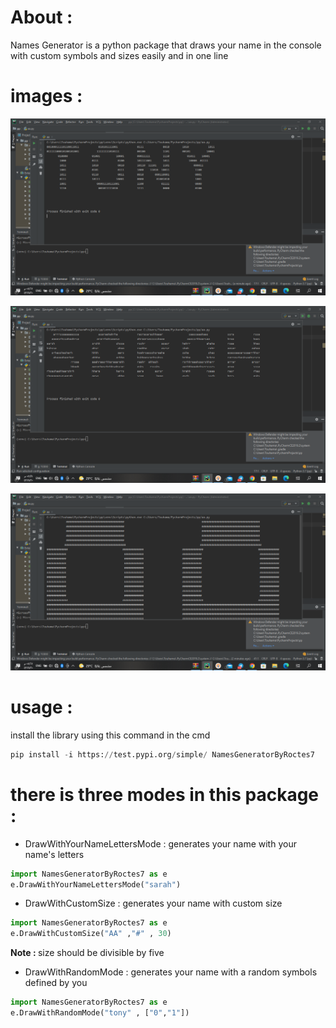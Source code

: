 # About :
Names Generator is a python package that draws your name in the console with custom symbols and sizes easily and in one line

# images :

![image1](https://github.com/AbdulrhmanSayedAli/NamesGenerator/blob/main/images/image_1.png)

![image2](https://github.com/AbdulrhmanSayedAli/NamesGenerator/blob/main/images/image_2.png)

![image3](https://github.com/AbdulrhmanSayedAli/NamesGenerator/blob/main/images/image_3.png)


# usage :
install the library using this command in the cmd

```python
pip install -i https://test.pypi.org/simple/ NamesGeneratorByRoctes7
```



# there is three modes in this package :

* DrawWithYourNameLettersMode : generates your name with your name's letters


```python
import NamesGeneratorByRoctes7 as e
e.DrawWithYourNameLettersMode("sarah")
```


* DrawWithCustomSize : generates your name with custom size

```python
import NamesGeneratorByRoctes7 as e
e.DrawWithCustomSize("AA" ,"#" , 30)
```
<b> Note : </b> size should be divisible by five

* DrawWithRandomMode : generates your name with a random symbols defined by you

```python
import NamesGeneratorByRoctes7 as e
e.DrawWithRandomMode("tony" , ["0","1"])
```